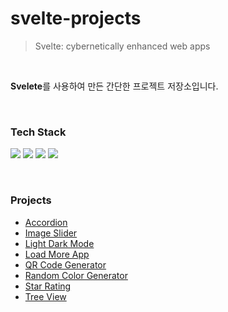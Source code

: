 # svelte-projects

> Svelte: cybernetically enhanced web apps

<br>

**Svelete**를 사용하여 만든 간단한 프로젝트 저장소입니다.

&nbsp;

### Tech Stack

<img src="https://img.shields.io/badge/javascript-F7DF1E?style=for-the-badge&logo=javascript&logoColor=white"> <img src="https://img.shields.io/badge/svelte-FF3E00?style=for-the-badge&logo=svelte&logoColor=white"> <img src="https://img.shields.io/badge/tailwindcss-06B6D4?style=for-the-badge&logo=tailwindcss&logoColor=white"> <img src="https://img.shields.io/badge/typescript-3178C6?style=for-the-badge&logo=typescript&logoColor=white">

&nbsp;

### Projects

- [Accordion](https://github.com/kmseunh/svelte-projects/tree/main/accordion)
- [Image Slider](https://github.com/kmseunh/svelte-projects/tree/main/svelte-image-slider)
- [Light Dark Mode](https://github.com/kmseunh/svelte-projects/tree/main/svelte-light-dark-mode)
- [Load More App](https://github.com/kmseunh/svelte-projects/tree/main/svelte-load-more-app)
- [QR Code Generator](https://github.com/kmseunh/svelte-projects/tree/main/svelte-qr-code-generator)
- [Random Color Generator](https://github.com/kmseunh/svelte-projects/tree/main/random-color-generator)
- [Star Rating](https://github.com/kmseunh/svelte-projects/tree/main/svelte-star-rating)
- [Tree View](https://github.com/kmseunh/svelte-projects/tree/main/svelte-tree-view)
